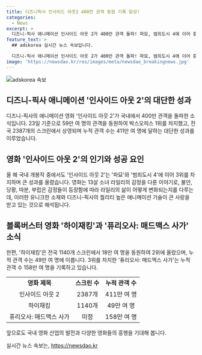 ```yaml
---
title: 디즈니픽사 인사이드 아웃2 400만 관객 동원 기록 달성!
categories:
  - News
excerpt: >
  디즈니-픽사 애니메이션 인사이드 아웃 2가 400만 관객 돌파! 파묘, 범죄도시 4에 이어 흥행 중. 13살 소녀 라일리의 머릿속 감정을 다룬 애니는 여전히 박스오피스 1위. 3위는 퓨리오사: 매드맥스 사가. 하이재킹은 2위를 기록.
feature_text: >
  ## adskorea 실시간 뉴스 속보입니다.

  디즈니-픽사 애니메이션 인사이드 아웃 2가 400만 관객 돌파! 파묘, 범죄도시 4에 이어 흥행 중. 13살 소녀 라일리의 머릿속 감정을 다룬 애니는 여전히 박스오피스 1위. 3위는 퓨리오사: 매드맥스 사가. 하이재킹은 2위를 기록.
image: 'https://newsdao.kr/res/images/meta/newsdao_breakingnews.jpg'
---
```


<p><img src="https://newsdao.kr/res/images/meta/newsdao_breakingnews.jpg" alt="adskorea 속보" /></p>

<h2>디즈니-픽사 애니메이션 '인사이드 아웃 2'의 대단한 성과</h2>

<p data-ke-size="size16">디즈니-픽사의 애니메이션 영화 '인사이드 아웃 2'가 국내에서 400만 관객을 돌파한 소식입니다. 23일 기준으로 59만 여 명의 관객을 동원하여 박스오피스 1위를 차지했고, 전국 2387개의 스크린에서 상영되며 누적 관객 수는 411만 여 명에 달하는 대단한 성과를 이루었습니다.</p>

<h2>영화 '인사이드 아웃 2'의 인기와 성공 요인</h2>

<p data-ke-size="size16">올 해 국내 개봉작 중에서도 '인사이드 아웃 2'는 '파묘'와 '범죄도시 4'에 이어 3위를 차지하며 큰 성과를 올렸습니다. 영화는 13살 소녀 라일리의 감정을 다룬 이야기로, 불안, 당황, 따분, 부럽은 감정들이 등장함에 따라 라일리의 삶이 어떻게 변화되는지를 다루는데, 이러한 유니크한 소재와 디즈니-픽사의 퀄리티 높은 애니메이션 기술이 큰 사랑을 받고 있는 것으로 해석됩니다. </p>

<h2>블록버스터 영화 '하이재킹'과 '퓨리오사: 매드맥스 사가' 소식</h2>

<p data-ke-size="size16">한편, '하이재킹'은 전국 1140개 스크린에서 18만 여 명을 동원하여 2위에 올랐으며, 누적 관객 수는 49만 여 명에 이릅니다. 3위를 차지한 '퓨리오사: 매드맥스 사가'는 누적 관객 수 158만 여 명을 기록하고 있습니다. </p>

<table>
    <tr>
        <td style="text-align: center; height: 17px;"><b>영화 제목</b></td>
        <td style="text-align: center; height: 17px;"><b>스크린 수</b></td>
        <td style="text-align: center; height: 17px;"><b>누적 관객 수</b></td>
    </tr>
    <tr>
        <td style="text-align: center; height: 17px;">인사이드 아웃 2</td>
        <td style="text-align: center; height: 17px;">2387개</td>
        <td style="text-align: center; height: 17px;">411만 여 명</td>
    </tr>
    <tr>
        <td style="text-align: center; height: 17px;">하이재킹</td>
        <td style="text-align: center; height: 17px;">1140개</td>
        <td style="text-align: center; height: 17px;">49만 여 명</td>
    </tr>
    <tr>
        <td style="text-align: center; height: 17px;">퓨리오사: 매드맥스 사가</td>
        <td style="text-align: center; height: 17px;">미정</td>
        <td style="text-align: center; height: 17px;">158만 여 명</td>
    </tr>
</table>

<p data-ke-size="size16">앞으로도 국내 영화 산업의 발전과 다양한 영화들의 흥행을 기대해 봅니다.</p>
실시간 뉴스 속보는, <a href="https://newsdao.kr" rel="dofollow">https://newsdao.kr</a>


